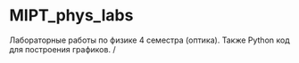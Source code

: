 # MIPT_phys_labs

Лабораторные работы по физике 4 семестра (оптика). Также Python код для построения графиков.
/
